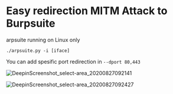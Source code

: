 # Easy redirection MITM Attack to Burpsuite

arpsuite running on Linux only

`./arpsuite.py -i [iface]`

You can add spesific port redirection in `--dport 80,443`

![DeepinScreenshot_select-area_20200827092141](https://user-images.githubusercontent.com/39186995/91376232-d3fab880-e846-11ea-8f97-c87f4acba564.png)

![DeepinScreenshot_select-area_20200827092427](https://user-images.githubusercontent.com/39186995/91376449-423f7b00-e847-11ea-80d8-6711f1273e55.png)
